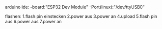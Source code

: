 arduino ide: 
-board:"ESP32 Dev Module"
-Port(linux):"/dev/ttyUSB0"



flashen:
1.flash pin einstecken
2.power aus
3.power an
4.upload
5.flash pin aus
6.power aus
7.power an 
